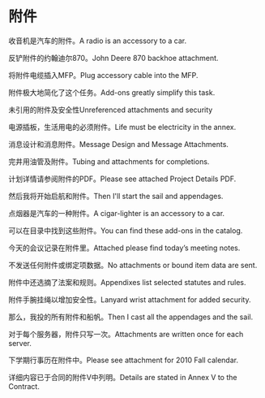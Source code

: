 # 附件

<p><span class="chinese">收音机是汽车的附件。</span><span class="english">A radio is an accessory to a car.</span></p>

<p><span class="chinese">反铲附件的约翰迪尔870。</span><span class="english">John Deere 870 backhoe attachment.</span></p>

<p><span class="chinese">将附件电缆插入MFP。</span><span class="english">Plug accessory cable into the MFP.</span></p>

<p><span class="chinese">附件极大地简化了这个任务。</span><span class="english">Add-ons greatly simplify this task.</span></p>

<p><span class="chinese">未引用的附件及安全性</span><span class="english">Unreferenced attachments and security</span></p>

<p><span class="chinese">电源插板，生活用电的必须附件。</span><span class="english">Life must be electricity in the annex.</span></p>

<p><span class="chinese">消息设计和消息附件。</span><span class="english">Message Design and Message Attachments.</span></p>

<p><span class="chinese">完井用油管及附件。</span><span class="english">Tubing and attachments for completions.</span></p>

<p><span class="chinese">计划详情请参阅附件的PDF。</span><span class="english">Please see attached Project Details PDF.</span></p>

<p><span class="chinese">然后我将开始启航和附件。</span><span class="english">Then I'll start the sail and appendages.</span></p>

<p><span class="chinese">点烟器是汽车的一种附件。</span><span class="english">A cigar-lighter is an accessory to a car.</span></p>

<p><span class="chinese">可以在目录中找到这些附件。</span><span class="english">You can find these add-ons in the catalog.</span></p>

<p><span class="chinese">今天的会议记录在附件里。</span><span class="english">Attached please find today’s meeting notes.</span></p>

<p><span class="chinese">不发送任何附件或绑定项数据。</span><span class="english">No attachments or bound item data are sent.</span></p>

<p><span class="chinese">附件中还选摘了法案和规则。</span><span class="english">Appendixes list selected statutes and rules.</span></p>

<p><span class="chinese">附件手腕挂绳以增加安全性。</span><span class="english">Lanyard wrist attachment for added security.</span></p>

<p><span class="chinese">那么，我投的所有附件和船帆。</span><span class="english">Then I cast all the appendages and the sail.</span></p>

<p><span class="chinese">对于每个服务器，附件只写一次。</span><span class="english">Attachments are written once for each server.</span></p>

<p><span class="chinese">下学期行事历在附件中。</span><span class="english">Please see attachment for 2010 Fall calendar.</span></p>

<p><span class="chinese">详细内容已于合同的附件V中列明。</span><span class="english">Details are stated in Annex V to the Contract.</span></p>

